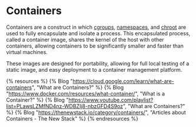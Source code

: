 # Containers

Containers are a construct in which [cgroups](https://en.wikipedia.org/wiki/Cgroups), [namespaces](https://en.wikipedia.org/wiki/Linux_namespaces), and [chroot](https://en.wikipedia.org/wiki/Chroot) are used to fully encapsulate and isolate a process.  This encapsulated process, called a container image, shares the kernel of the host with other containers, allowing containers to be significantly smaller and faster than virtual machines.

These images are designed for portability, allowing for full local testing of a static image, and easy deployment to a container management platform.

{% resources %}
  {% Blog "https://cloud.google.com/learn/what-are-containers", "What are Containers?" %}
  {% Blog "https://www.docker.com/resources/what-container/", "What is a Container?" %}
  {% Blog "https://www.youtube.com/playlist?list=PLawsLZMfND4nz-WDBZIj8-nbzGFD4S9oz", "What are Containers?" %}
  {% Blog "https://thenewstack.io/category/containers/", "Articles about Containers - The New Stack" %}
{% endresources %}
